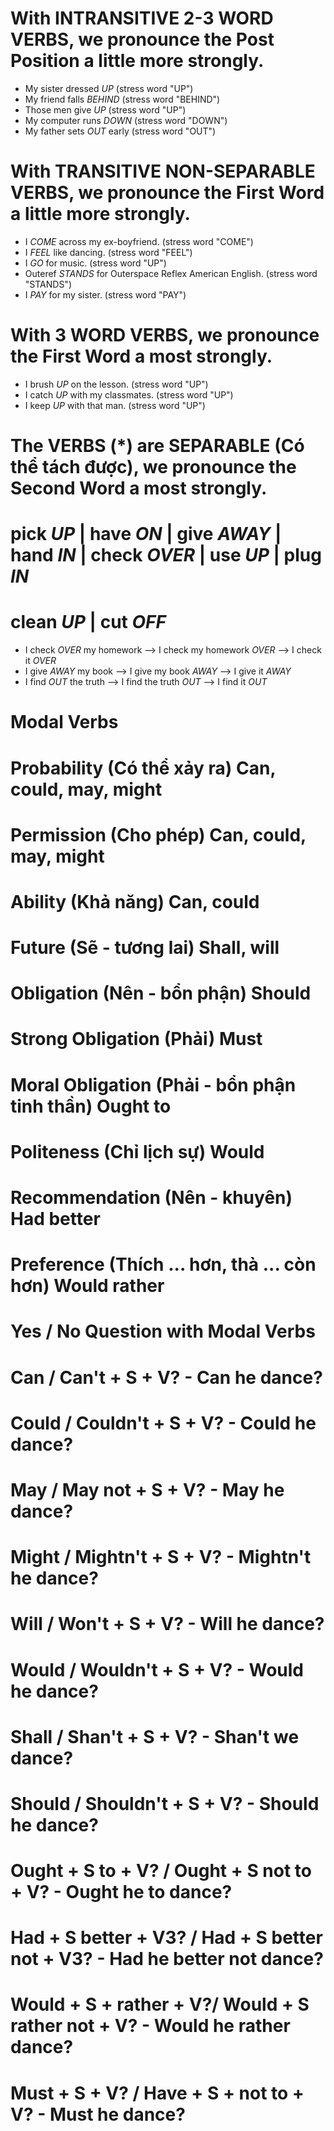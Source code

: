 # With INTRANSITIVE 2-3 WORD VERBS, we pronounce the Post Position a little more strongly.
+ My sister dressed _UP_ (stress word "UP")
+ My friend falls _BEHIND_ (stress word "BEHIND")
+ Those men give _UP_ (stress word "UP")
+ My computer runs _DOWN_ (stress word "DOWN")
+ My father sets _OUT_ early (stress word "OUT")

# With TRANSITIVE NON-SEPARABLE VERBS, we pronounce the First Word a little more strongly.
+ I _COME_ across my ex-boyfriend. (stress word "COME")
+ I _FEEL_ like dancing. (stress word "FEEL")
+ I _GO_ for music. (stress word "UP")
+ Outeref _STANDS_ for Outerspace Reflex American English. (stress word "STANDS")
+ I _PAY_ for my sister. (stress word "PAY")

# With 3 WORD VERBS, we pronounce the First Word a most strongly.
+ I brush _UP_ on the lesson. (stress word "UP")
+ I catch _UP_ with my classmates. (stress word "UP")
+ I keep _UP_ with that man. (stress word "UP") 

# The VERBS (*) are SEPARABLE (Có thể tách được), we pronounce the Second Word a most strongly.
# pick _UP_     | have _ON_ | give _AWAY_ | hand _IN_ | check _OVER_ | use _UP_ | plug _IN_
# clean _UP_    | cut _OFF_ 

+ I check _OVER_ my homework    --> I check my homework _OVER_      --> I check it _OVER_
+ I give _AWAY_ my book         --> I give my book _AWAY_           --> I give it _AWAY_
+ I find _OUT_ the truth        --> I find the truth _OUT_          --> I find it _OUT_

# Modal Verbs
# Probability           (Có thể xảy ra)                     Can, could, may, might

# Permission            (Cho phép)                          Can, could, may, might

# Ability               (Khả năng)                          Can, could

# Future                (Sẽ - tương lai)                    Shall, will

# Obligation           (Nên - bổn phận)                    Should

# Strong Obligation    (Phải)                              Must

# Moral Obligation     (Phải - bổn phận tinh thần)         Ought to

# Politeness            (Chỉ lịch sự)                       Would

# Recommendation        (Nên - khuyên)                      Had better

# Preference            (Thích ... hơn, thà ... còn hơn)    Would rather

# Yes / No Question with Modal Verbs

# Can / Can't + S  + V?                                 - Can he dance?
# Could / Couldn't + S + V?                             - Could he dance?
# May / May not + S + V?                                - May he dance?
# Might / Mightn't + S + V?                             - Mightn't he dance?
# Will / Won't + S + V?                                 - Will he dance?
# Would / Wouldn't +  S + V?                            - Would he dance?
# Shall / Shan't + S + V?                               - Shan't we dance?
# Should / Shouldn't + S + V?                           - Should he dance?
# Ought + S to + V? / Ought + S not to  + V?            - Ought he to dance?
# Had + S better + V3? / Had + S better not + V3?       - Had he better not dance?
# Would + S + rather + V?/ Would + S rather not + V?    - Would he rather dance?
# Must + S + V? / Have + S + not to + V?                - Must he dance?